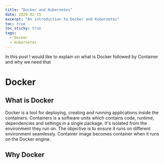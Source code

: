 ```yaml
---
title: "Docker and Kubernetes"
date: 2020-02-15
excerpt: "An introduction to Docker and Kubernetes"
toc: true
toc_sticky: true
tags:
  - Docker
  - Kubernetes
---
```


In this post I would like to explain on what is Docker followed by Container and why we need that

# Docker
## What is Docker
Docker is a tool for deploying, creating and running applications inside the containers.
Containers is a software units which contains code, runtime, dependencies and settings in a single package. It's isolated from the environment they run on. The objective is to ensure it runs on different environment seamlessly. Container image becomes container when it runs on the Docker engine.
## Why Docker